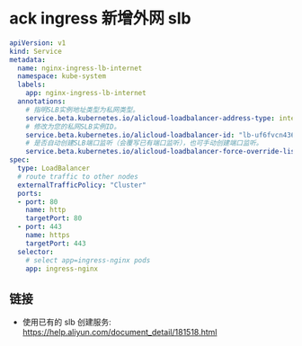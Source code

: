 # ack ingress 新增外网 slb

[//]: <> (ack, ingress, k8s, slb, 阿里云)

```yaml
apiVersion: v1
kind: Service
metadata:
  name: nginx-ingress-lb-internet
  namespace: kube-system
  labels:
    app: nginx-ingress-lb-internet
  annotations:
    # 指明SLB实例地址类型为私网类型。
    service.beta.kubernetes.io/alicloud-loadbalancer-address-type: internet
    # 修改为您的私网SLB实例ID。
    service.beta.kubernetes.io/alicloud-loadbalancer-id: "lb-uf6fvcn436neplqmkozev"
    # 是否自动创建SLB端口监听（会覆写已有端口监听），也可手动创建端口监听。
    service.beta.kubernetes.io/alicloud-loadbalancer-force-override-listeners: 'true'
spec:
  type: LoadBalancer
  # route traffic to other nodes
  externalTrafficPolicy: "Cluster"
  ports:
  - port: 80
    name: http
    targetPort: 80
  - port: 443
    name: https
    targetPort: 443
  selector:
    # select app=ingress-nginx pods
    app: ingress-nginx
```

## 链接

- 使用已有的 slb 创建服务: <https://help.aliyun.com/document_detail/181518.html>
